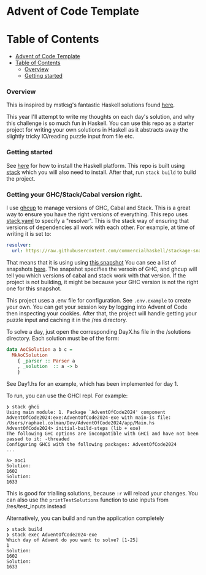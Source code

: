 # Advent of Code Template

# Table of Contents
- [Advent of Code Template](#advent-of-code-template)
- [Table of Contents](#table-of-contents)
    - [Overview](#overview)
    - [Getting started](#getting-started)

### Overview
This is inspired by mstksg's fantastic Haskell solutions found [here](https://github.com/mstksg/advent-of-code-2020).

This year I'll attempt to write my thoughts on each day's solution, and why this challenge is so much fun in Haskell. You can use this repo as a starter project for writing your own solutions in Haskell as it abstracts away the slightly tricky IO/reading puzzle input from file etc.

### Getting started
See [here](https://www.haskell.org/platform/) for how to install the Haskell platform.
This repo is built using [stack](https://docs.haskellstack.org/en/stable/README/) which you will also need to install. After that, run `stack build` to build the project.

### Getting your GHC/Stack/Cabal version right.
I use [ghcup](https://www.haskell.org/ghcup/) to manage versions of GHC, Cabal and Stack. This is a great way to ensure you have the right versions of everything.
This repo uses [stack.yaml](stack.yaml) to specify a "resolver". This is the stack way of ensuring that versions of dependencies all work with each other. For example, at time of writing it is set to: 
```yaml
resolver:
  url: https://raw.githubusercontent.com/commercialhaskell/stackage-snapshots/master/lts/21/25.yaml
```
That means that it is using using [this snapshot](https://www.stackage.org/lts-21.25)
You can see a list of snapshots [here](https://www.stackage.org/). The snapshot specifies the versoin of GHC, and ghcup will tell you which versions of cabal and stack work with that version. If the project is not building, it might be because your GHC version is not the right one for this snapshot.


This project uses a .env file for configuration. See `.env.example` to create your own. You can get your session key by logging into Advent of Code then inspecting your cookies. After that, the project will handle getting your puzzle input and caching it in the /res directory.

To solve a day, just open the corresponding DayX.hs file in the /solutions directory. Each solution must be of the form:
```haskell
data AoCSolution a b c =
  MkAoCSolution
    { _parser :: Parser a
    , _solution  :: a -> b
    }
```
See Day1.hs for an example, which has been implemented for day 1.

To run, you can use the GHCI repl. For example:
```
❯ stack ghci
Using main module: 1. Package `AdventOfCode2024' component AdventOfCode2024:exe:AdventOfCode2024-exe with main-is file: /Users/raphael.colman/Dev/AdventOfCode2024/app/Main.hs
AdventOfCode2024> initial-build-steps (lib + exe)
The following GHC options are incompatible with GHCi and have not been passed to it: -threaded
Configuring GHCi with the following packages: AdventOfCode2024
...

λ> aoc1
Solution:
1602
Solution:
1633
```

This is good for trialling solutions, because `:r` will reload your changes. You can also use the `printTestSolutions` function to use inputs from /res/test_inputs instead

Alternatively, you can build and run the application completely
```
❯ stack build
❯ stack exec AdventOfCode2024-exe
Which day of Advent do you want to solve? [1-25]
1
Solution:
1602
Solution:
1633
```
